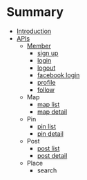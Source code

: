 # Summary

* [Introduction](README.md)
* [APIs](apis.md)
  * [Member](apis/member.md)
    * [sign up](apis/sign-up.md)
    * [login](apis/login.md)
    * [logout](apis/logout.md)
    * [facebook login](apis/facebook-login.md)
    * [profile](apis/profile.md)
    * [follow](apis/follow.md)
  * Map
    * [map list](apis/map-list.md)
    * [map detail](apis/map-detail.md)
  * Pin
    * [pin list](apis/pin-list.md)
    * [pin detail](apis/pin-detail.md)
  * Post
    * [post list](apis/post-list.md)
    * [post detail](apis/post-detail.md)
  * Place
    * search

